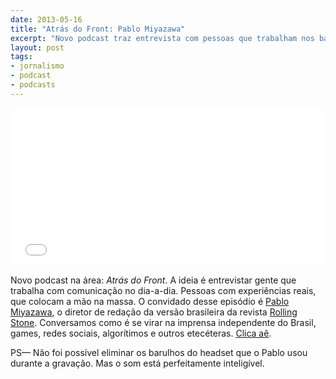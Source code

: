 ```yaml
---
date: 2013-05-16
title: "Atrás do Front: Pablo Miyazawa"
excerpt: "Novo podcast traz entrevista com pessoas que trabalham nos bastidores da comunicação. Neste episódio: o diretor de redação da Rolling Stone Brasil"
layout: post
tags: 
- jornalismo
- podcast
- podcasts
---
```


<iframe width="100%" height="250" src="//www.mixcloud.com/widget/iframe/?feed=http%3A%2F%2Fwww.mixcloud.com%2Feduf%2Fatr%25C3%25A1s-do-font-com-pablo-miyazawa%2F&embed_uuid=46e144f1-6657-4b05-85ed-95a8355d2528&stylecolor=&embed_type=widget_standard" frameborder="0"></iframe><div style="clear:both; height:3px; width:auto;"></div>

Novo podcast na área: *Atrás do Front*. A ideia é entrevistar gente que trabalha com comunicação no dia-a-dia. Pessoas com experiências reais, que colocam a mão na massa. O convidado desse episódio é [Pablo Miyazawa](https://twitter.com/pablomiyazawa), o diretor de redação da versão brasileira da revista [Rolling Stone](http://rollingstone.uol.com.br/). Conversamos como é se virar na imprensa independente do Brasil, games, redes sociais, algorítimos e outros etecéteras. [Clica aê](http://www.mixcloud.com/eduf/atr%C3%A1s-do-font-com-pablo-miyazawa/).

PS— Não foi possível eliminar os barulhos do headset que o Pablo usou durante a gravação. Mas o som está perfeitamente inteligível.